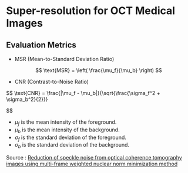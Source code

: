 # Super-resolution for OCT Medical Images

## Evaluation Metrics

- MSR (Mean-to-Standard Deviation Ratio)

$$
\text{MSR} = \left( \frac{\mu_f}{\mu_b} \right)
$$

- CNR (Contrast-to-Noise Ratio)

$$
\text{CNR} = \frac{|\mu_f - \mu_b|}{\sqrt{\frac{\sigma_f^2 + \sigma_b^2}{2}}}

$$

- $\mu_f$ is the mean intensity of the foreground.
- $\mu_b$ is the mean intensity of the background.
- $\sigma_f$ is the standard deviation of the foreground.
- $\sigma_b$ is the standard deviation of the background.

Source : [Reduction of speckle noise from optical coherence tomography images using multi-frame weighted nuclear norm minimization method](https://www.researchgate.net/publication/282486662_Reduction_of_speckle_noise_from_optical_coherence_tomography_images_using_multi-frame_weighted_nuclear_norm_minimization_method)